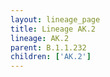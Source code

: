 ```yaml
---
layout: lineage_page
title: Lineage AK.2
lineage: AK.2
parent: B.1.1.232
children: ['AK.2']
---
```

